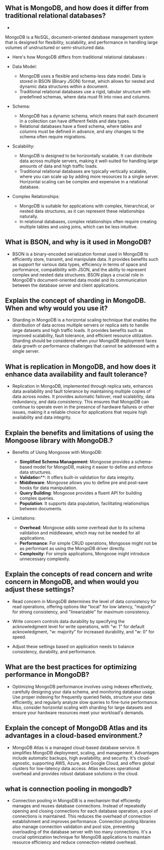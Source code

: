 
## What is MongoDB, and how does it differ from traditional relational databases?

-   
MongoDB is a NoSQL, document-oriented database management system that is designed for flexibility, scalability, and performance in handling large volumes of unstructured or semi-structured data. 

-    Here's how MongoDB differs from traditional relational databases :

-   Data Model:

    - MongoDB uses a flexible and schema-less data model. Data is stored in BSON (Binary JSON) format, which allows for nested and dynamic data structures within a document.
    - Traditional relational databases use a rigid, tabular structure with predefined schemas, where data must fit into rows and columns.


-   Schema:

    - MongoDB has a dynamic schema, which means that each document in a collection can have different fields and data types.
    - Relational databases have a fixed schema, where tables and columns must be defined in advance, and any changes to the schema often require migrations.


-   Scalability:

    - MongoDB is designed to be horizontally scalable. It can distribute data across multiple servers, making it well-suited for handling large amounts of data and high traffic loads.
    - Traditional relational databases are typically vertically scalable, where you can scale up by adding more resources to a single server. Horizontal scaling can be complex and expensive in a relational database.


-   Complex Relationships:

    - MongoDB is suitable for applications with complex, hierarchical, or nested data structures, as it can represent these relationships naturally.
    - In relational databases, complex relationships often require creating multiple tables and using joins, which can be less intuitive.




## What is BSON, and why is it used in MongoDB?

-   BSON is a binary-encoded serialization format used in MongoDB to efficiently store, transmit, and manipulate data. It provides benefits such as support for various data types, efficiency in terms of space and performance, compatibility with JSON, and the ability to represent complex and nested data structures. BSON plays a crucial role in MongoDB's document-oriented data model and its communication between the database server and client applications.




## Explain the concept of sharding in MongoDB. When and why would you use it?

-   Sharding in MongoDB is a horizontal scaling technique that enables the distribution of data across multiple servers or replica sets to handle large datasets and high traffic loads. It provides benefits such as improved scalability, fault tolerance, and efficient resource utilization. Sharding should be considered when your MongoDB deployment faces data growth or performance challenges that cannot be addressed with a single server.





## What is replication in MongoDB, and how does it enhance data availability and fault tolerance?

-   Replication in MongoDB, implemented through replica sets, enhances data availability and fault tolerance by maintaining multiple copies of data across nodes. It provides automatic failover, read scalability, data redundancy, and data consistency. This ensures that MongoDB can continue to operate even in the presence of hardware failures or other issues, making it a reliable choice for applications that require high availability and data integrity.



## Explain the benefits and limitations of using the Mongoose library with MongoDB.?

-   Benefits of Using Mongoose with MongoDB:

    - **Simplified Schema Management**: Mongoose provides a schema-based model for MongoDB, making it easier to define and enforce data structures.
    - **Validatio**n**: It offers built-in validation for data integrity.
    - **Middleware**: Mongoose allows you to define pre and post-save hooks for data manipulation.
    - **Query Building**: Mongoose provides a fluent API for building complex queries.
    - **Population**: It supports data population, facilitating relationships between documents.


-   Limitations:

    - **Overhead**: Mongoose adds some overhead due to its schema validation and middleware, which may not be needed for all applications.
    - **Performance**: For simple CRUD operations, Mongoose might not be as performant as using the MongoDB driver directly.
    - **Complexity**: For simple applications, Mongoose might introduce unnecessary complexity.



## Explain the concepts of read concern and write concern in MongoDB, and when would you adjust these settings?

-   Read concern in MongoDB determines the level of data consistency for read operations, offering options like "local" for low latency, "majority" for strong consistency, and "linearizable" for maximum consistency. 

-   Write concern controls data durability by specifying the acknowledgment level for write operations, with "w: 1" for default acknowledgment, "w: majority" for increased durability, and "w: 0" for speed.

-   Adjust these settings based on application needs to balance consistency, durability, and performance.




## What are the best practices for optimizing performance in MongoDB?

-   Optimizing MongoDB performance involves using indexes effectively, carefully designing your data schema, and monitoring database usage. Use proper indexing for frequently queried fields, structure your data efficiently, and regularly analyze slow queries to fine-tune performance. Also, consider horizontal scaling with sharding for large datasets and ensure your hardware resources meet your workload's demands.




## Explain the concept of MongoDB Atlas and its advantages in a cloud-based environment.?

-   MongoDB Atlas is a managed cloud-based database service. It simplifies MongoDB deployment, scaling, and management. Advantages include automatic backups, high availability, and security. It's cloud-agnostic, supporting AWS, Azure, and Google Cloud, and offers global clusters for low-latency data access. Atlas reduces operational overhead and provides robust database solutions in the cloud.




## what is connection pooling in mongodb? 

-   Connection pooling in MongoDB is a mechanism that efficiently manages and reuses database connections. Instead of repeatedly opening and closing connections for each database operation, a pool of connections is maintained. This reduces the overhead of connection establishment and improves performance. Connection pooling libraries also manage connection validation and pool size, preventing overloading of the database server with too many connections. It's a crucial optimization technique for MongoDB applications to maintain resource efficiency and reduce connection-related overhead.